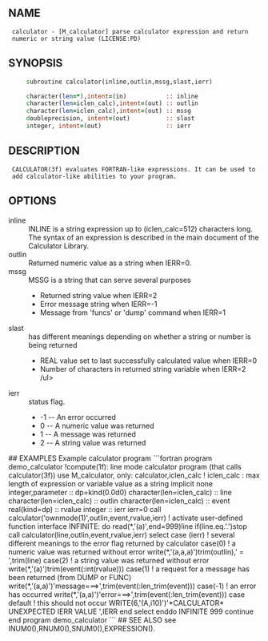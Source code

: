 ## NAME
     calculator - [M_calculator] parse calculator expression and return
     numeric or string value (LICENSE:PD)
## SYNOPSIS
```fortran
     subroutine calculator(inline,outlin,mssg,slast,ierr)

     character(len=*),intent=(in)           :: inline
     character(len=iclen_calc),intent=(out) :: outlin
     character(len=iclen_calc),intent=(out) :: mssg
     doubleprecision, intent=(out)          :: slast
     integer, intent=(out)                  :: ierr
```
## DESCRIPTION
     CALCULATOR(3f) evaluates FORTRAN-like expressions. It can be used to
     add calculator-like abilities to your program.
## OPTIONS
<dl>

  <dt>inline</dt> <dd>
      INLINE is a string expression up to (iclen_calc=512)
      characters long. The syntax of an expression is described in
      the main document of the Calculator Library.
  </dd>
  <dt>outlin</dt> <dd>
      Returned numeric value as a string when IERR=0.
  </dd>
  <dt>mssg</dt> <dd>
      MSSG is a string that can serve several purposes
      <ul>
      <li> Returned string value when IERR=2 </li>
      <li> Error message string when IERR=-1 </li>
      <li> Message from 'funcs' or 'dump' command when IERR=1 </li>
      <ul>
  </dd>
  <dt>slast</dt> <dd>
      has different meanings depending on whether a string or
      number is being returned
      <ul>
      <li> REAL value set to last successfully calculated value when IERR=0 </li>
      <li> Number of characters in returned string variable when IERR=2 </li>
      /ul>
  </dd>
  <dt>ierr</dt> <dd>
     status flag.
     <ul>
     <li> -1 -- An error occurred </li>
     <li>  0 -- A numeric value was returned </li>
     <li>  1 -- A message was returned </li>
     <li>  2 -- A string value was returned </li>
     </ul>
  </dd>

</dl>
## EXAMPLES
     Example calculator program
```fortran
   program demo_calculator
   !compute(1f): line mode calculator program (that calls calculator(3f))
   use M_calculator, only: calculator,iclen_calc
   ! iclen_calc : max length of expression or variable value as a string
   implicit none
   integer,parameter         :: dp=kind(0.0d0)
   character(len=iclen_calc) :: line
   character(len=iclen_calc) :: outlin
   character(len=iclen_calc) :: event
   real(kind=dp)             :: rvalue
   integer                   :: ierr
   ierr=0
   call calculator('ownmode(1)',outlin,event,rvalue,ierr)
   ! activate user-defined function interface
   INFINITE: do
      read(*,'(a)',end=999)line
      if(line.eq.'.')stop
      call calculator(line,outlin,event,rvalue,ierr)
      select case (ierr)
      ! several different meanings to the error flag returned by calculator
      case(0)
      ! a numeric value was returned without error
        write(*,'(a,a,a)')trim(outlin),' = ',trim(line)
      case(2)
      ! a string value was returned without error
        write(*,'(a)')trim(event(:int(rvalue)))
      case(1)
      ! a request for a message has been returned (from DUMP or FUNC)
        write(*,'(a,a)')'message===>',trim(event(:len_trim(event)))
      case(-1)
      ! an error has occurred
        write(*,'(a,a)')'error===>',trim(event(:len_trim(event)))
      case default
      ! this should not occur
        WRITE(6,'(A,i10)')'*CALCULATOR* UNEXPECTED IERR VALUE ',IERR
      end select
   enddo INFINITE
   999 continue
   end program demo_calculator
```
## SEE ALSO
   see INUM0(),RNUM0(),SNUM0(),EXPRESSION().
